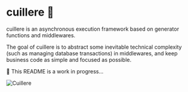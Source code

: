 # cuillere 🥄

cuillere is an asynchronous execution framework based on generator functions and middlewares.

The goal of cuillere is to abstract some inevitable technical complexity (such as managing database transactions) in middlewares, and keep business code as simple and focused as possible.

🚧 This README is a work in progress...

![Cuillere](https://media.giphy.com/media/xlGOd4iUP7iSI/giphy.gif)


